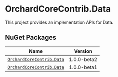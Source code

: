 # OrchardCoreContrib.Data

This project provides an implementation APIs for Data.

## NuGet Packages

| Name | Version |
| --- | --- |
| [`OrchardCoreContrib.Data`](https://www.nuget.org/packages/OrchardCoreContrib.Data/1.0.0-beta2) | 1.0.0-beta2 |
| [`OrchardCoreContrib.Data`](https://www.nuget.org/packages/OrchardCoreContrib.Data/1.0.0-beta1) | 1.0.0-beta1 |
